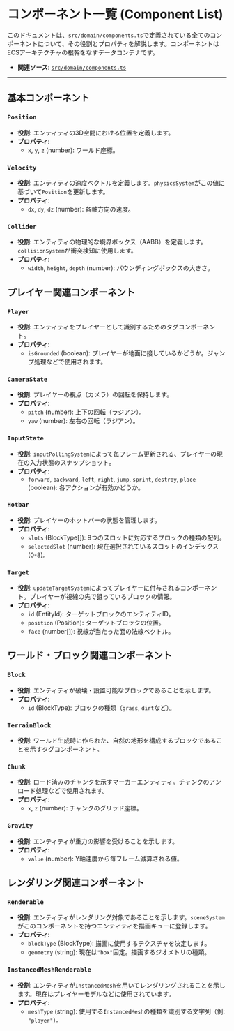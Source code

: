 # コンポーネント一覧 (Component List)

このドキュメントは、`src/domain/components.ts`で定義されている全てのコンポーネントについて、その役割とプロパティを解説します。コンポーネントはECSアーキテクチャの根幹をなすデータコンテナです。

- **関連ソース**: [`src/domain/components.ts`](../../src/domain/components.ts)

---

## 基本コンポーネント

### `Position`

- **役割**: エンティティの3D空間における位置を定義します。
- **プロパティ**:
  - `x`, `y`, `z` (number): ワールド座標。

### `Velocity`

- **役割**: エンティティの速度ベクトルを定義します。`physicsSystem`がこの値に基づいて`Position`を更新します。
- **プロパティ**:
  - `dx`, `dy`, `dz` (number): 各軸方向の速度。

### `Collider`

- **役割**: エンティティの物理的な境界ボックス（AABB）を定義します。`collisionSystem`が衝突検知に使用します。
- **プロパティ**:
  - `width`, `height`, `depth` (number): バウンディングボックスの大きさ。

## プレイヤー関連コンポーネント

### `Player`

- **役割**: エンティティをプレイヤーとして識別するためのタグコンポーネント。
- **プロパティ**:
  - `isGrounded` (boolean): プレイヤーが地面に接しているかどうか。ジャンプ処理などで使用されます。

### `CameraState`

- **役割**: プレイヤーの視点（カメラ）の回転を保持します。
- **プロパティ**:
  - `pitch` (number): 上下の回転（ラジアン）。
  - `yaw` (number): 左右の回転（ラジアン）。

### `InputState`

- **役割**: `inputPollingSystem`によって毎フレーム更新される、プレイヤーの現在の入力状態のスナップショット。
- **プロパティ**:
  - `forward`, `backward`, `left`, `right`, `jump`, `sprint`, `destroy`, `place` (boolean): 各アクションが有効かどうか。

### `Hotbar`

- **役割**: プレイヤーのホットバーの状態を管理します。
- **プロパティ**:
  - `slots` (BlockType[]): 9つのスロットに対応するブロックの種類の配列。
  - `selectedSlot` (number): 現在選択されているスロットのインデックス (0-8)。

### `Target`

- **役割**: `updateTargetSystem`によってプレイヤーに付与されるコンポーネント。プレイヤーが視線の先で狙っているブロックの情報。
- **プロパティ**:
  - `id` (EntityId): ターゲットブロックのエンティティID。
  - `position` (Position): ターゲットブロックの位置。
  - `face` (number[]): 視線が当たった面の法線ベクトル。

## ワールド・ブロック関連コンポーネント

### `Block`

- **役割**: エンティティが破壊・設置可能なブロックであることを示します。
- **プロパティ**:
  - `id` (BlockType): ブロックの種類（`grass`, `dirt`など）。

### `TerrainBlock`

- **役割**: ワールド生成時に作られた、自然の地形を構成するブロックであることを示すタグコンポーネント。

### `Chunk`

- **役割**: ロード済みのチャンクを示すマーカーエンティティ。チャンクのアンロード処理などで使用されます。
- **プロパティ**:
  - `x`, `z` (number): チャンクのグリッド座標。

### `Gravity`

- **役割**: エンティティが重力の影響を受けることを示します。
- **プロパティ**:
  - `value` (number): Y軸速度から毎フレーム減算される値。

## レンダリング関連コンポーネント

### `Renderable`

- **役割**: エンティティがレンダリング対象であることを示します。`sceneSystem`がこのコンポーネントを持つエンティティを描画キューに登録します。
- **プロパティ**:
  - `blockType` (BlockType): 描画に使用するテクスチャを決定します。
  - `geometry` (string): 現在は`"box"`固定。描画するジオメトリの種類。

### `InstancedMeshRenderable`

- **役割**: エンティティが`InstancedMesh`を用いてレンダリングされることを示します。現在はプレイヤーモデルなどに使用されています。
- **プロパティ**:
  - `meshType` (string): 使用する`InstancedMesh`の種類を識別する文字列（例: `"player"`）。
